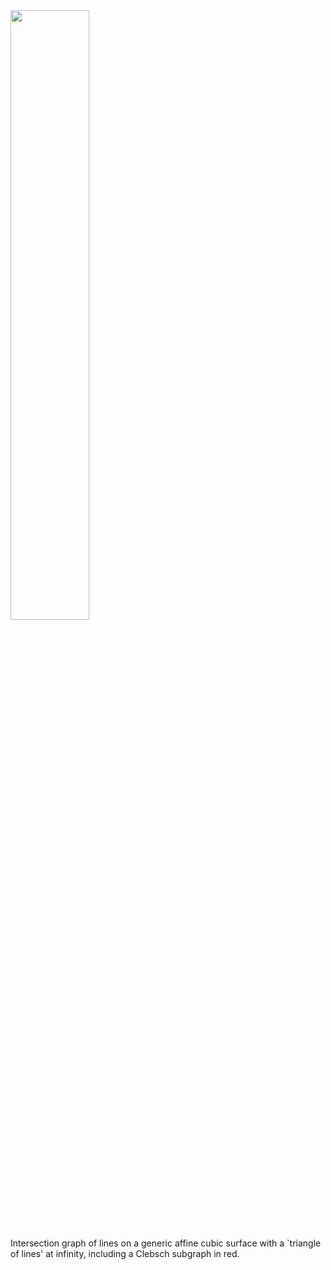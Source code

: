 <img src="https://github.com/proffelsen.github.io/figures/lines_affine_cubic.png" width=50% height=50%>

Intersection graph of lines on a generic affine cubic surface with a `triangle of lines' at infinity, including a Clebsch subgraph in red.
